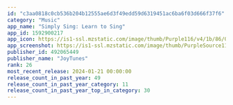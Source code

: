 ```yaml
---
id: "c3aa0818c0cb536b204b12555ae6d3f49edd59d6319451ac6ba6f03d666f37f6"
category: "Music"
app_name: "Simply Sing: Learn to Sing"
app_id: 1592900217
app_icon: https://is1-ssl.mzstatic.com/image/thumb/Purple116/v4/1b/86/0c/1b860c6f-c813-fa1e-576b-a1fead36b57c/AppIcon-new-0-1x_U007emarketing-0-6-0-sRGB-85-220.png/1024x1024bb.png
app_screenshot: https://is1-ssl.mzstatic.com/image/thumb/PurpleSource116/v4/ab/3c/cd/ab3ccd6e-7016-f27c-973c-49ed00a1b92e/39d6c9a3-6804-4462-93cd-d15b64786984_1.jpg/1242x2688bb.png
publisher_id: 492065449
publisher_name: "JoyTunes"
rank: 26
most_recent_release: 2024-01-21 00:00:00
release_count_in_past_year: 49
release_count_in_past_year_category: 11
release_count_in_past_year_top_in_category: 30
---
```


